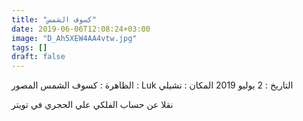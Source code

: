 ```yaml
---
title: "كسوف الشمس"
date: 2019-06-06T12:08:24+03:00
image: "D_Ah5XEW4AA4vtw.jpg"
tags: []
draft: false
---
```


الظاهرة : كسوف الشمس
المصور : Luk
التاريخ : 2 يوليو 2019
المكان : تشيلي

نقلا عن حساب الفلكي علي الحجري في تويتر
